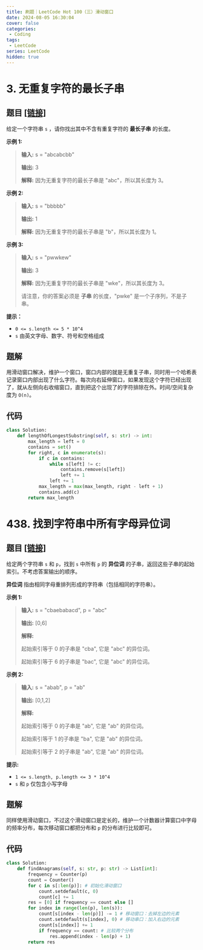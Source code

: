 ```yaml
---
title: 刷题｜LeetCode Hot 100（三）滑动窗口
date: 2024-08-05 16:30:04
cover: false
categories:
 - Coding
tags:
 - LeetCode
series: LeetCode
hidden: true
---
```


# 3. 无重复字符的最长子串

## 题目 [[链接]](https://leetcode.cn/problems/longest-substring-without-repeating-characters/)

给定一个字符串 `s` ，请你找出其中不含有重复字符的 **最长子串** 的长度。 

**示例 1:**

> **输入:** s = "abcabcbb"
>
> **输出:** 3 
>
> **解释:** 因为无重复字符的最长子串是 "abc"，所以其长度为 3。

**示例 2:**

> **输入:** s = "bbbbb"
>
> **输出:** 1
>
> **解释:** 因为无重复字符的最长子串是 "b"，所以其长度为 1。

**示例 3:**

> **输入:** s = "pwwkew"
>
> **输出:** 3
>
> **解释:** 因为无重复字符的最长子串是 "wke"，所以其长度为 3。
>
> 请注意，你的答案必须是 **子串** 的长度，"pwke" 是一个子序列，不是子串。 

**提示：**

- `0 <= s.length <= 5 * 10^4`
- `s` 由英文字母、数字、符号和空格组成

## 题解

用滑动窗口解决，维护一个窗口，窗口内部的就是无重复子串，同时用一个哈希表记录窗口内部出现了什么字符。每次向右延伸窗口，如果发现这个字符已经出现了，就从左侧向右收缩窗口，直到把这个出现了的字符排除在外。时间/空间复杂度为 `O(n)`。

## 代码

```python
class Solution:
    def lengthOfLongestSubstring(self, s: str) -> int:
        max_length = left = 0
        contains = set()
        for right, c in enumerate(s):
            if c in contains:
                while s[left] != c:
                    contains.remove(s[left])
                    left += 1
                left += 1
            max_length = max(max_length, right - left + 1)
            contains.add(c)
        return max_length
```

# 438. 找到字符串中所有字母异位词

## 题目 [[链接]](https://leetcode.cn/problems/find-all-anagrams-in-a-string/)

给定两个字符串 `s` 和 `p`，找到 `s` 中所有 `p` 的 **异位词** 的子串，返回这些子串的起始索引。不考虑答案输出的顺序。

**异位词** 指由相同字母重排列形成的字符串（包括相同的字符串）。

**示例 1:**

> **输入:** s = "cbaebabacd", p = "abc"
>
> **输出:** [0,6]
>
> **解释:**
>
> 起始索引等于 0 的子串是 "cba", 它是 "abc" 的异位词。
>
> 起始索引等于 6 的子串是 "bac", 它是 "abc" 的异位词。

 **示例 2:**

> **输入:** s = "abab", p = "ab"
>
> **输出:** [0,1,2]
>
> **解释:**
>
> 起始索引等于 0 的子串是 "ab", 它是 "ab" 的异位词。
>
> 起始索引等于 1 的子串是 "ba", 它是 "ab" 的异位词。
>
> 起始索引等于 2 的子串是 "ab", 它是 "ab" 的异位词。

**提示:**

- `1 <= s.length, p.length <= 3 * 10^4`
- `s` 和 `p` 仅包含小写字母

## 题解

同样使用滑动窗口，不过这个滑动窗口是定长的，维护一个计数器计算窗口中字母的频率分布，每次移动窗口都把分布和 `p` 的分布进行比较即可。

## 代码

```python
class Solution:
    def findAnagrams(self, s: str, p: str) -> List[int]:
        frequency = Counter(p)
        count = Counter()
        for c in s[:len(p)]: # 初始化滑动窗口
            count.setdefault(c, 0)
            count[c] += 1
        res = [0] if frequency == count else []
        for index in range(len(p), len(s)):
            count[s[index - len(p)]] -= 1 # 移动窗口：去掉左边的元素
            count.setdefault(s[index], 0) # 移动串口：加入右边的元素
            count[s[index]] += 1
            if frequency == count: # 比较两个分布
                res.append(index - len(p) + 1)
        return res
```

